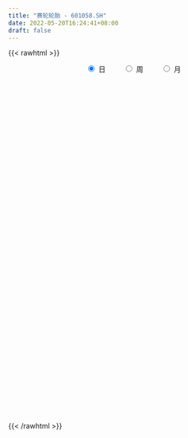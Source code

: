 ```yaml
---
title: "赛轮轮胎 - 601058.SH"
date: 2022-05-20T16:24:41+08:00
draft: false
---
```

{{< rawhtml >}}
    <div style="text-align: center">
        <label style="padding: 1rem;"><input style="margin-right: .5rem" type="radio" name="period" value="D" checked onclick="period_change(this)">日</label>
        <label style="padding: 1rem;"><input style="margin-right: .5rem" type="radio" name="period" value="W" onclick="period_change(this)">周</label>
        <label style="padding: 1rem;"><input style="margin-right: .5rem" type="radio" name="period" value="M" onclick="period_change(this)">月</label>
    </div>
    <div id="chart" style="height: 700px;"></div> 
    <script type="text/javascript">
        const D_v = [255325.59,323895.05,170781.07,199395.86,400341.42,332787.38,234994.83,194811.92,140938.13,245179.05,755727.04,656319.8100000001,612733.21,402772.67,543153.88,701974.2,404007.45,478828.41,274547.28,337576.9,294749.17,237142.87,396035.46,335188.73,437792.25,305972.73,380060.58,315567.39,275676.84,414811.23,247243.32,249937.26,307406.71,528763.79,279389.91,188209.43,218098.73,271938.92,279766.0,276435.63,502756.69,372907.94,240721.24,420988.01,393628.15,316772.76,271628.15,270692.21,244674.1,116268.99,314648.33,329606.7,252676.85,212518.59,297398.14,288662.86,333771.17,155261.88,246290.49,239638.18,158264.13,171792.05,108390.63,258575.24,461063.03,168481.25,598120.5699999999,325752.76,203567.6,251473.1,259736.87,139475.18,127871.16,186220.85,120389.49,141998.33,138993.63,313428.66,395414.36,679099.0,970661.45,627342.38,543338.8,584883.02,437518.82,441790.36,406024.74,425349.01,539185.65,349777.83,258030.34,276224.71,195448.53,181824.82,207460.92,153220.53,275958.47,407208.97,573769.35,422410.49,303876.59,673769.3199999999,402105.06,394679.77,378759.81,425913.38,614473.95,449243.14,308059.15,697380.23,683319.24,960933.52,991983.84,542604.96,566820.8100000001,548536.58,636833.54,687471.53,371230.13,444257.52,409928.35,375806.97,558727.03,809639.02,646803.2,511055.78,421872.78,876624.3,638504.47,512825.62,712117.02,402414.71,371565.19,235390.34,180620.2,259722.04,378412.64,349953.66,493026.57,359838.6,266849.21,333139.9,409485.04,660227.13,494962.92,377015.29,340601.73,240967.85,220254.53,187706.64,208369.59,162174.92,216862.26,448331.5,227170.21,234435.27,179020.51,133170.84,242735.78,256831.81,298552.35,334074.17,319549.86,556754.42,402215.26,254775.87,204149.98,279845.41,191744.04,128723.4,225664.39,161068.37,267000.35,204717.29,413249.26,243753.78,273693.0,187609.06,184941.84,175327.21,198812.49,577307.6,379478.65,282661.5,384777.14,221665.29,435127.79,292273.01,158051.32,180569.93,209873.68,184418.68,254488.4,209484.78,140363.84,335924.64,200783.2,296609.43,568454.0,373364.56,582594.59,451492.0,253543.44,355231.21,361866.23,274293.57,204394.01,481477.01,309172.38,235329.48,415071.83,227013.93,488234.36,231702.29,245574.76,283242.1,113889.76,353294.03,175653.14,159401.48,207343.12,257236.34,251941.85,322179.97,210765.7,134211.19,225458.1,184278.03,117453.07,138855.84,193587.46,163858.17,128107.08,167061.24,176137.97,231748.59,177814.5,185530.83,201909.24,225761.52,171226.55,243117.54,255682.46,149359.26,128705.66,134963.02,126294.59,117349.74,97818.76,144186.63]
const D_histogram = [0.0,0.0154821652,0.0200059794,0.0279021008,0.0807984992,0.0784179985,0.0654920535,0.0564020229,0.0413850297,0.0357394123,0.089444309,0.127781763,0.1715318894,0.1707689677,0.1386617496,0.0913771476,0.0356056808,-0.0003448167,-0.0325100771,-0.0413462177,-0.0647353262,-0.0810027966,-0.1010610247,-0.1277846843,-0.1514226797,-0.156679241,-0.1163351765,-0.0719655992,-0.0410704802,0.0043846539,0.0326667999,0.0486345802,0.038954169,0.0186454788,0.0008723503,-0.0068321992,-0.0216421707,-0.0438579988,-0.0619014929,-0.085043349,-0.083566045,-0.0967306622,-0.0917414594,-0.0930462958,-0.0804019658,-0.0638911899,-0.0513439104,-0.0367863859,-0.0367474239,-0.0375452789,-0.0393720311,-0.016501255,-0.0189298664,-0.0150344748,-0.0350165958,-0.0449440402,-0.0209006324,-0.006338053,0.0248074801,0.0388689278,0.0476827271,0.0432108207,0.0362018748,0.0354373005,0.0039567151,-0.0111774461,0.0300314807,0.0420723446,0.0445363891,0.0376209812,0.0150394398,0.0095768714,0.007559043,-0.0010179772,-0.0050728056,-0.00292926,-0.0102102601,-0.0273968483,-0.0146140881,0.0515370628,0.1230281429,0.2001241404,0.172474429,0.2085147438,0.1921783411,0.154127435,0.0984490758,0.0469949983,0.0353679892,0.0159007453,-0.0131569685,-0.0315796847,-0.0385272409,-0.0623555036,-0.0607774728,-0.0778150237,-0.0670891703,0.0040249014,0.0664878312,0.1169562327,0.1620233244,0.2192122926,0.2245333576,0.2330321065,0.1859396524,0.1808875539,0.2058161015,0.1924109853,0.1571386306,0.1624666975,0.1850558553,0.2206232321,0.1902713777,0.1455423898,0.0856400974,0.0185406627,0.0233617574,0.0371025071,0.0392789614,0.0704816979,0.0564524868,0.0542911589,0.087235671,-0.0062737279,-0.0816795044,-0.0774560875,-0.0862534214,-0.1899652038,-0.1680722847,-0.1524822075,-0.1702472781,-0.2038214011,-0.2501086027,-0.2649022027,-0.2629676081,-0.2387352916,-0.2132064155,-0.1946286593,-0.2023233081,-0.2042351902,-0.196302584,-0.1689578137,-0.1279798282,-0.0570389472,-0.0451203001,0.0016005741,0.0406488142,0.0274633614,0.0079497867,0.0112634004,0.0022711459,-0.0139743578,-0.0074620782,0.0469473411,0.085028896,0.0509402687,0.0185662809,-0.0079383934,-0.0130003165,-0.0269698608,-0.002958155,-0.0117415883,-0.0682581331,-0.1257986484,-0.185074916,-0.2079461759,-0.2094791741,-0.1561983602,-0.1275982574,-0.1125297778,-0.0580512507,-0.0438553259,-0.0744228577,-0.0797041776,-0.1265351662,-0.1570409377,-0.1829132998,-0.160080556,-0.1383700194,-0.1351610881,-0.123918848,-0.1362451385,-0.1391191123,-0.1337118153,-0.099824761,-0.0817107991,-0.0069570896,0.0402801582,0.0783920182,0.0866033736,0.0798428695,0.0739347583,0.1020276952,0.1031971517,0.1029132709,0.1341989586,0.1468541315,0.1103557665,0.0296178204,0.0001552476,-0.0748671846,-0.1271745816,-0.1603237348,-0.13156868,-0.1186744579,-0.0966306556,-0.102493958,-0.0768766996,-0.0314448907,0.0096352707,0.0307195756,0.0248853184,0.0672094612,0.0851436217,0.0684173276,0.0382370447,0.0199898959,0.0566626476,0.0722592437,0.0868672957,0.077874887,0.0820617918,0.0733492108,0.036087528,0.026824314,0.0135173587,0.0304237681,0.0275763408,0.0382163422,0.0497472986,0.0592362114,0.040398644,0.0386593862,0.0099110769,-0.0393167517,-0.0320465997,-0.0173504015,0.0383794162,0.1086443453,0.1419561529,0.1644977356,0.1963394529,0.1897611999,0.1702399197,0.1694067694,0.1659046538,0.1675550818,0.1451631955,0.1181176652,0.0873893486]
const D_fast = [0.0,0.0193527066,0.0288780156,0.0437496621,0.1168456853,0.1340696843,0.1375167526,0.1425272277,0.137856492,0.1411457276,0.2172117017,0.2874945964,0.3741276952,0.4160570153,0.4186152347,0.3941749195,0.3473048729,0.3112681712,0.2709753916,0.2518026965,0.2122297565,0.175711587,0.1303881027,0.071718272,0.0102246066,-0.0342017649,-0.0229414945,0.0034366831,0.0240641819,0.0706154795,0.1070643254,0.1351907509,0.1352488819,0.1196015614,0.1020465205,0.0926339212,0.072413407,0.0392330792,0.0057142119,-0.0386884815,-0.0581026888,-0.0954499715,-0.1133961335,-0.1379625439,-0.1454187053,-0.1448807269,-0.1451694249,-0.1398084969,-0.148956391,-0.1591405656,-0.1708103256,-0.1520648633,-0.1592259413,-0.1590891683,-0.1878254383,-0.2089888927,-0.1901706431,-0.177192577,-0.1398451738,-0.1160664942,-0.0953320131,-0.0890012143,-0.0869596915,-0.0788649406,-0.1093563473,-0.12728487,-0.078568073,-0.056009123,-0.0424109812,-0.0399211439,-0.0587428252,-0.0618111759,-0.0619392434,-0.070770758,-0.0760937878,-0.0746825572,-0.0845161223,-0.1085519226,-0.0994226845,-0.0203872678,0.081860848,0.2089878806,0.2244567765,0.3126257772,0.3443339598,0.3448149124,0.3137488222,0.2740434943,0.2712584824,0.2557664249,0.223419469,0.1971018316,0.1805224651,0.1411053266,0.1274889892,0.0909976823,0.0849512432,0.1570715402,0.2361564278,0.3158638875,0.4014368102,0.5134288516,0.574883256,0.6416400315,0.6410324906,0.6812022806,0.7575848536,0.7922824836,0.7962947866,0.8422395278,0.9110926495,1.0018158344,1.0190318244,1.0106884339,0.9721961658,0.9097318969,0.9203934309,0.9434098074,0.955406002,1.004229163,1.0043130736,1.0157245355,1.0704779653,0.9754001344,0.8795744818,0.8644338768,0.8340731876,0.6828701042,0.6627449522,0.6402144775,0.5798875874,0.4953581141,0.3865437618,0.3055246111,0.2417173037,0.2062657973,0.1784930696,0.148413661,0.0901381852,0.0371675054,-0.0039755343,-0.0188702175,-0.009887189,0.0467939551,0.0474325273,0.094553545,0.1437639886,0.1374443761,0.1199182481,0.126047712,0.1176232439,0.0978841508,0.1025309108,0.1686771654,0.2280159442,0.2066623841,0.1789299665,0.1504406939,0.1421286917,0.1214166822,0.1446888492,0.1329700189,0.0593889407,-0.0296012366,-0.1351462333,-0.2100040371,-0.2639068288,-0.249675605,-0.2529750665,-0.2660390314,-0.2260733169,-0.2228412236,-0.2720144699,-0.2972218341,-0.3756866142,-0.4454526202,-0.5170533072,-0.5342407024,-0.5471226706,-0.5777040114,-0.5974414833,-0.6438290584,-0.6814828103,-0.709503467,-0.7005726031,-0.7028863409,-0.6298719038,-0.5725646165,-0.5148547519,-0.4849925531,-0.4717923398,-0.4592167614,-0.4056169007,-0.3786481563,-0.3532037194,-0.288368292,-0.2389995863,-0.2479090096,-0.3212425007,-0.3506662615,-0.4444054899,-0.5285065323,-0.6017366192,-0.6058737344,-0.6226481268,-0.6247619883,-0.6562487803,-0.6498506967,-0.6122801105,-0.5687911314,-0.5400269326,-0.5396398603,-0.4805133522,-0.4412932863,-0.4409152485,-0.4615362702,-0.474785945,-0.4239475314,-0.3902861243,-0.3539612484,-0.3434849354,-0.3187825827,-0.3091578609,-0.3373976617,-0.3399547972,-0.3498824128,-0.3253700614,-0.3213234035,-0.3011293166,-0.2771615355,-0.2528635698,-0.2616014763,-0.2536758876,-0.2799464276,-0.3390034441,-0.3397449421,-0.3293863442,-0.2640616725,-0.166635657,-0.0978348112,-0.0341687946,0.0467577859,0.0876198329,0.1106585325,0.1521770747,0.1901511225,0.2336903209,0.2475892335,0.2500731195,0.24119214]
const D_slow = [0.0,0.0038705413,0.0088720362,0.0158475614,0.0360471861,0.0556516858,0.0720246991,0.0861252049,0.0964714623,0.1054063154,0.1277673926,0.1597128334,0.2025958057,0.2452880476,0.2799534851,0.3027977719,0.3116991921,0.311612988,0.3034854687,0.2931489142,0.2769650827,0.2567143836,0.2314491274,0.1995029563,0.1616472864,0.1224774761,0.093393682,0.0754022822,0.0651346621,0.0662308256,0.0743975256,0.0865561706,0.0962947129,0.1009560826,0.1011741702,0.0994661204,0.0940555777,0.083091078,0.0676157048,0.0463548675,0.0254633563,0.0012806907,-0.0216546742,-0.0449162481,-0.0650167395,-0.080989537,-0.0938255146,-0.1030221111,-0.112208967,-0.1215952868,-0.1314382945,-0.1355636083,-0.1402960749,-0.1440546936,-0.1528088425,-0.1640448526,-0.1692700107,-0.1708545239,-0.1646526539,-0.154935422,-0.1430147402,-0.132212035,-0.1231615663,-0.1143022412,-0.1133130624,-0.1161074239,-0.1085995537,-0.0980814676,-0.0869473703,-0.077542125,-0.0737822651,-0.0713880472,-0.0694982865,-0.0697527808,-0.0710209822,-0.0717532972,-0.0743058622,-0.0811550743,-0.0848085963,-0.0719243306,-0.0411672949,0.0088637402,0.0519823474,0.1041110334,0.1521556187,0.1906874774,0.2152997464,0.227048496,0.2358904933,0.2398656796,0.2365764375,0.2286815163,0.2190497061,0.2034608302,0.188266462,0.168812706,0.1520404135,0.1530466388,0.1696685966,0.1989076548,0.2394134859,0.294216559,0.3503498984,0.408607925,0.4550928381,0.5003147266,0.551768752,0.5998714983,0.639156156,0.6797728304,0.7260367942,0.7811926022,0.8287604467,0.8651460441,0.8865560685,0.8911912341,0.8970316735,0.9063073003,0.9161270406,0.9337474651,0.9478605868,0.9614333765,0.9832422943,0.9816738623,0.9612539862,0.9418899643,0.920326609,0.872835308,0.8308172369,0.792696685,0.7501348655,0.6991795152,0.6366523645,0.5704268138,0.5046849118,0.4450010889,0.3916994851,0.3430423202,0.2924614932,0.2414026957,0.1923270497,0.1500875962,0.1180926392,0.1038329024,0.0925528274,0.0929529709,0.1031151744,0.1099810148,0.1119684614,0.1147843115,0.115352098,0.1118585086,0.109992989,0.1217298243,0.1429870483,0.1557221155,0.1603636857,0.1583790873,0.1551290082,0.148386543,0.1476470042,0.1447116072,0.1276470739,0.0961974118,0.0499286828,-0.0020578612,-0.0544276547,-0.0934772448,-0.1253768091,-0.1535092536,-0.1680220662,-0.1789858977,-0.1975916121,-0.2175176565,-0.2491514481,-0.2884116825,-0.3341400074,-0.3741601464,-0.4087526513,-0.4425429233,-0.4735226353,-0.5075839199,-0.542363698,-0.5757916518,-0.600747842,-0.6211755418,-0.6229148142,-0.6128447747,-0.5932467701,-0.5715959267,-0.5516352093,-0.5331515197,-0.5076445959,-0.481845308,-0.4561169903,-0.4225672506,-0.3858537177,-0.3582647761,-0.350860321,-0.3508215091,-0.3695383053,-0.4013319507,-0.4414128844,-0.4743050544,-0.5039736689,-0.5281313328,-0.5537548223,-0.5729739972,-0.5808352198,-0.5784264021,-0.5707465082,-0.5645251786,-0.5477228133,-0.5264369079,-0.509332576,-0.4997733149,-0.4947758409,-0.480610179,-0.4625453681,-0.4408285441,-0.4213598224,-0.4008443745,-0.3825070717,-0.3734851897,-0.3667791112,-0.3633997715,-0.3557938295,-0.3488997443,-0.3393456588,-0.3269088341,-0.3120997813,-0.3020001203,-0.2923352737,-0.2898575045,-0.2996866924,-0.3076983423,-0.3120359427,-0.3024410887,-0.2752800023,-0.2397909641,-0.1986665302,-0.149581667,-0.102141367,-0.0595813871,-0.0172296948,0.0242464687,0.0661352391,0.102426038,0.1319554543,0.1538027914]
const D_data = [['2021-05-11', 8.929, 8.9096, 8.667, 9.0552],['2021-05-12', 8.8805, 9.1522, 8.8514, 9.2202],['2021-05-13', 9.0649, 9.0843, 8.8999, 9.2008],['2021-05-14', 9.0066, 9.1813, 8.9678, 9.2881],['2021-05-17', 9.1619, 9.9578, 9.094, 10.1034],['2021-05-18', 10.1131, 9.4725, 9.4434, 10.1713],['2021-05-19', 9.4628, 9.3657, 9.2687, 9.5696],['2021-05-20', 9.356, 9.4143, 9.1231, 9.4628],['2021-05-21', 9.4919, 9.3269, 9.2008, 9.4919],['2021-05-24', 9.4143, 9.4337, 9.2202, 9.7734],['2021-05-25', 9.6181, 10.3751, 9.6181, 10.3751],['2021-05-26', 10.4722, 10.5401, 10.3751, 10.7827],['2021-05-27', 10.6275, 10.9769, 10.3945, 11.2292],['2021-05-28', 10.8507, 10.7051, 10.5692, 10.938],['2021-05-31', 10.7342, 10.3848, 10.3363, 10.8507],['2021-06-01', 10.5304, 10.1131, 9.8898, 10.5304],['2021-06-02', 9.9966, 9.8219, 9.8025, 10.1616],['2021-06-03', 9.7346, 9.8801, 9.4725, 9.9675],['2021-06-04', 9.8219, 9.7734, 9.6084, 10.016],['2021-06-07', 9.7831, 9.9675, 9.6569, 10.0257],['2021-06-08', 9.9675, 9.6957, 9.5307, 10.0354],['2021-06-09', 9.6181, 9.6569, 9.5307, 9.8219],['2021-06-10', 9.6569, 9.4725, 9.3852, 9.7637],['2021-06-11', 9.424, 9.2008, 9.2008, 9.4628],['2021-06-15', 9.1231, 9.0164, 8.8222, 9.2396],['2021-06-16', 9.094, 9.0649, 8.9581, 9.3755],['2021-06-17', 9.0552, 9.6375, 9.0066, 9.7637],['2021-06-18', 9.6573, 9.8543, 9.4109, 9.9135],['2021-06-21', 9.8543, 9.8543, 9.677, 9.9529],['2021-06-22', 9.8445, 10.2387, 9.7854, 10.3668],['2021-06-23', 10.1992, 10.2485, 10.1204, 10.3471],['2021-06-24', 10.2288, 10.2584, 9.9627, 10.3471],['2021-06-25', 10.2288, 10.0022, 9.9529, 10.2978],['2021-06-28', 10.0022, 9.8248, 9.5587, 10.0317],['2021-06-29', 9.943, 9.7755, 9.6967, 10.15],['2021-06-30', 9.7558, 9.8445, 9.5193, 9.9036],['2021-07-01', 9.8051, 9.6967, 9.5784, 9.9332],['2021-07-02', 9.608, 9.4897, 9.3321, 9.6573],['2021-07-05', 9.4799, 9.401, 9.0069, 9.5489],['2021-07-06', 9.3616, 9.1744, 9.0167, 9.5291],['2021-07-07', 9.1842, 9.3616, 9.0463, 9.7558],['2021-07-08', 9.3616, 9.0758, 8.997, 9.4306],['2021-07-09', 9.0167, 9.204, 8.9675, 9.2434],['2021-07-12', 9.2138, 9.0561, 8.9675, 9.3616],['2021-07-13', 8.997, 9.1842, 8.7901, 9.2532],['2021-07-14', 9.135, 9.2434, 9.0069, 9.3616],['2021-07-15', 9.1842, 9.2138, 8.9675, 9.3616],['2021-07-16', 9.2237, 9.2631, 9.0364, 9.3124],['2021-07-19', 9.1448, 9.0758, 8.9675, 9.1645],['2021-07-20', 8.9379, 9.0167, 8.8591, 9.066],['2021-07-21', 9.0463, 8.9477, 8.8788, 9.2532],['2021-07-22', 8.9477, 9.2729, 8.9083, 9.3025],['2021-07-23', 9.2138, 8.9773, 8.9477, 9.4109],['2021-07-26', 8.928, 9.0266, 8.8295, 9.0561],['2021-07-27', 8.9675, 8.6423, 8.5437, 9.0266],['2021-07-28', 8.5831, 8.6324, 7.8835, 8.7408],['2021-07-29', 8.6718, 9.0463, 8.4944, 9.1645],['2021-07-30', 8.9675, 8.997, 8.8689, 9.066],['2021-08-02', 9.0364, 9.3124, 8.928, 9.3616],['2021-08-03', 9.2631, 9.2237, 9.1153, 9.4503],['2021-08-04', 9.2335, 9.2335, 9.2138, 9.3419],['2021-08-05', 9.1645, 9.0956, 8.9675, 9.2237],['2021-08-06', 9.1054, 9.0463, 8.9773, 9.1547],['2021-08-09', 9.135, 9.1153, 8.9773, 9.2237],['2021-08-10', 8.9773, 8.6423, 8.5437, 9.0069],['2021-08-11', 8.593, 8.7014, 8.524, 8.7901],['2021-08-12', 8.7014, 9.47, 8.5733, 9.5489],['2021-08-13', 9.47, 9.2631, 9.1941, 9.8346],['2021-08-16', 9.3715, 9.204, 9.0758, 9.3813],['2021-08-17', 9.135, 9.0956, 9.066, 9.3518],['2021-08-18', 9.1054, 8.8295, 8.7999, 9.1547],['2021-08-19', 8.8295, 8.9675, 8.7309, 9.0167],['2021-08-20', 8.9379, 8.9872, 8.7211, 9.0167],['2021-08-23', 8.9872, 8.8689, 8.8196, 8.997],['2021-08-24', 8.8295, 8.8788, 8.7704, 9.066],['2021-08-25', 8.9182, 8.9379, 8.8098, 8.9477],['2021-08-26', 8.9182, 8.7901, 8.7704, 8.9675],['2021-08-27', 8.662, 8.5733, 8.4747, 8.8985],['2021-08-30', 8.5831, 8.9083, 8.5831, 9.0364],['2021-08-31', 8.928, 9.7952, 8.9182, 9.7952],['2021-09-01', 9.7952, 10.2978, 9.7558, 10.5737],['2021-09-02', 10.2978, 10.8989, 10.1795, 11.2832],['2021-09-03', 10.7905, 9.8741, 9.8346, 10.8004],['2021-09-06', 9.9036, 10.8595, 9.608, 10.8595],['2021-09-07', 10.8693, 10.4357, 10.2584, 11.2339],['2021-09-08', 10.5343, 10.1795, 10.0613, 10.5639],['2021-09-09', 10.1598, 9.8346, 9.7558, 10.2584],['2021-09-10', 9.9135, 9.6868, 9.5587, 10.0514],['2021-09-13', 9.7755, 10.081, 9.6178, 10.3372],['2021-09-14', 10.012, 9.9529, 9.7755, 10.4653],['2021-09-15', 9.9726, 9.7361, 9.6868, 10.0022],['2021-09-16', 9.8149, 9.7558, 9.7262, 10.1992],['2021-09-17', 9.7952, 9.8346, 9.4996, 9.9036],['2021-09-22', 9.6671, 9.5291, 9.47, 9.7755],['2021-09-23', 9.5587, 9.7657, 9.5489, 10.0613],['2021-09-24', 9.7657, 9.4602, 9.4405, 9.7854],['2021-09-27', 9.4602, 9.7558, 9.3616, 9.9824],['2021-09-28', 9.8346, 10.7314, 9.6573, 10.7314],['2021-09-29', 10.692, 11.0369, 10.3865, 11.1354],['2021-09-30', 10.9383, 11.2931, 10.7117, 11.3916],['2021-10-08', 11.431, 11.6281, 11.0763, 11.8252],['2021-10-11', 11.6478, 12.2489, 11.2537, 12.7909],['2021-10-12', 11.7267, 11.9927, 11.5197, 12.1997],['2021-10-13', 11.7956, 12.3081, 11.2832, 12.3278],['2021-10-14', 12.2095, 11.7365, 11.431, 12.2194],['2021-10-15', 11.9435, 12.3376, 11.5887, 12.3672],['2021-10-18', 12.7417, 12.9979, 12.3771, 13.3231],['2021-10-19', 12.9388, 12.7909, 12.6136, 13.2837],['2021-10-20', 12.7811, 12.6136, 12.446, 12.8895],['2021-10-21', 12.4263, 13.2639, 12.4263, 13.8749],['2021-10-22', 13.4413, 13.7961, 13.2837, 14.2691],['2021-10-25', 13.9932, 14.3873, 13.2837, 14.7027],['2021-10-26', 14.0326, 13.8552, 13.6778, 15.1067],['2021-10-27', 13.9242, 13.7271, 13.5399, 14.21],['2021-10-28', 13.737, 13.4709, 13.2048, 13.9143],['2021-10-29', 13.4216, 13.2048, 12.7712, 13.5793],['2021-11-01', 12.8106, 14.0819, 12.8008, 14.4957],['2021-11-02', 14.0819, 14.3972, 13.7961, 15.0476],['2021-11-03', 14.3381, 14.4563, 13.8552, 14.8111],['2021-11-04', 14.7815, 15.087, 14.2888, 15.2348],['2021-11-05', 14.9885, 14.752, 14.7125, 15.56],['2021-11-08', 14.7027, 15.0377, 14.2888, 15.3728],['2021-11-09', 15.422, 15.7571, 15.2052, 16.0429],['2021-11-10', 16.1808, 14.1804, 14.1804, 16.1808],['2021-11-11', 13.8651, 14.0523, 13.5793, 14.6337],['2021-11-12', 14.1016, 14.9293, 13.934, 14.9589],['2021-11-15', 14.9392, 14.8209, 14.3873, 15.1757],['2021-11-16', 14.6633, 13.3428, 13.3428, 14.6633],['2021-11-17', 13.4807, 14.6731, 13.461, 14.6731],['2021-11-18', 14.3873, 14.683, 13.9439, 15.2841],['2021-11-19', 14.683, 14.2395, 13.2147, 14.7322],['2021-11-22', 13.9932, 13.8552, 13.599, 14.1114],['2021-11-23', 13.8946, 13.3921, 13.3034, 14.0523],['2021-11-24', 13.4216, 13.5004, 13.3034, 13.7074],['2021-11-25', 13.4315, 13.5399, 13.2048, 13.6483],['2021-11-26', 13.5004, 13.7567, 13.3132, 13.9439],['2021-11-29', 13.3921, 13.7862, 13.1063, 13.8946],['2021-11-30', 13.7271, 13.7074, 13.1457, 13.8256],['2021-12-01', 13.5004, 13.2935, 12.8205, 13.5004],['2021-12-02', 13.3034, 13.2147, 12.9092, 13.3822],['2021-12-03', 13.2935, 13.2245, 12.9683, 13.5497],['2021-12-06', 13.1161, 13.4413, 13.1161, 13.8552],['2021-12-07', 13.3723, 13.6975, 13.2738, 14.141],['2021-12-08', 13.6975, 14.3184, 13.4906, 15.0574],['2021-12-09', 14.3676, 13.7764, 13.6088, 14.3676],['2021-12-10', 13.7764, 14.3676, 13.6483, 14.4366],['2021-12-13', 14.3184, 14.5352, 14.0917, 14.7717],['2021-12-14', 14.5253, 13.9932, 13.8158, 14.5352],['2021-12-15', 13.9045, 13.8552, 13.7862, 14.5253],['2021-12-16', 13.8454, 14.1213, 13.8256, 14.2395],['2021-12-17', 14.2789, 13.9735, 13.8158, 14.3873],['2021-12-20', 13.8946, 13.8256, 13.53, 14.072],['2021-12-21', 13.7271, 14.0917, 13.5004, 14.141],['2021-12-22', 13.9537, 14.8899, 13.9439, 15.0279],['2021-12-23', 14.8603, 15.0082, 14.7027, 15.3432],['2021-12-24', 15.018, 14.1903, 14.0917, 15.0771],['2021-12-27', 14.3381, 14.0819, 13.8749, 14.3873],['2021-12-28', 14.0819, 14.0227, 13.7961, 14.1607],['2021-12-29', 14.0227, 14.2198, 13.6975, 14.3479],['2021-12-30', 14.21, 14.0621, 13.8256, 14.2691],['2021-12-31', 14.0326, 14.5746, 13.9242, 14.7322],['2022-01-04', 14.4366, 14.2198, 13.7567, 14.6436],['2022-01-05', 14.0819, 13.4315, 13.3034, 14.1903],['2022-01-06', 13.3428, 13.0471, 12.2982, 13.599],['2022-01-07', 13.0274, 12.5938, 12.5446, 13.3034],['2022-01-10', 12.4756, 12.6727, 12.0322, 12.8698],['2022-01-11', 12.6628, 12.7022, 12.4855, 12.8599],['2022-01-12', 12.722, 13.3723, 12.7022, 13.5399],['2022-01-13', 13.4512, 13.1555, 13.0077, 13.5004],['2022-01-14', 13.0669, 12.988, 12.9092, 13.2639],['2022-01-17', 12.919, 13.5793, 12.8993, 13.6975],['2022-01-18', 13.5793, 13.195, 13.057, 13.5891],['2022-01-19', 13.1654, 12.515, 12.2687, 13.1654],['2022-01-20', 12.4756, 12.6431, 12.2785, 12.7318],['2022-01-21', 12.515, 11.8646, 11.8252, 12.515],['2022-01-24', 11.7365, 11.707, 11.569, 11.9238],['2022-01-25', 11.7168, 11.431, 11.3522, 12.0519],['2022-01-26', 11.3818, 11.8449, 11.3818, 11.9139],['2022-01-27', 11.8055, 11.7759, 11.7267, 12.0617],['2022-01-28', 11.8055, 11.4409, 11.3522, 11.904],['2022-02-07', 11.707, 11.4113, 11.2832, 11.9927],['2022-02-08', 11.3522, 10.9383, 10.5441, 11.4113],['2022-02-09', 11.0172, 10.8299, 10.4752, 11.0369],['2022-02-10', 10.8299, 10.7511, 10.5639, 10.889],['2022-02-11', 10.692, 11.0369, 10.6033, 11.3226],['2022-02-14', 11.1256, 10.8201, 10.6427, 11.1256],['2022-02-15', 10.8496, 11.6577, 10.7511, 11.7267],['2022-02-16', 11.6872, 11.569, 11.4113, 11.9139],['2022-02-17', 11.4113, 11.6478, 11.4113, 11.7956],['2022-02-18', 11.5493, 11.3818, 11.2832, 11.5789],['2022-02-21', 11.3916, 11.1847, 11.0073, 11.4212],['2022-02-22', 11.1354, 11.1453, 10.8693, 11.1847],['2022-02-23', 11.1157, 11.6281, 11.096, 11.707],['2022-02-24', 11.569, 11.3818, 11.2832, 11.8252],['2022-02-25', 11.3916, 11.3818, 11.3128, 11.5591],['2022-02-28', 11.4803, 11.8942, 11.1453, 12.0913],['2022-03-01', 11.9139, 11.8351, 11.7562, 11.973],['2022-03-02', 11.8351, 11.2044, 11.1551, 11.8449],['2022-03-03', 11.2044, 10.3372, 10.1992, 11.2438],['2022-03-04', 10.1598, 10.6427, 9.9529, 10.6821],['2022-03-07', 10.4949, 9.7065, 9.5784, 10.4949],['2022-03-08', 9.6375, 9.5094, 9.2237, 9.8248],['2022-03-09', 9.5094, 9.3419, 8.928, 9.6868],['2022-03-10', 9.6178, 9.9233, 9.5489, 10.0514],['2022-03-11', 9.7755, 9.6671, 9.5587, 9.9529],['2022-03-14', 9.5686, 9.7164, 9.4109, 9.9135],['2022-03-15', 9.7065, 9.2532, 9.2532, 9.7854],['2022-03-16', 9.47, 9.5489, 9.1448, 9.6671],['2022-03-17', 9.6868, 9.8642, 9.4799, 10.0514],['2022-03-18', 9.7558, 9.9529, 9.6178, 9.9529],['2022-03-21', 9.8543, 9.8051, 9.4602, 10.0613],['2022-03-22', 9.8346, 9.4503, 9.3912, 9.8346],['2022-03-23', 9.5193, 10.1106, 9.4602, 10.2781],['2022-03-24', 10.0022, 9.9529, 9.7755, 10.0317],['2022-03-25', 9.8839, 9.5094, 9.4996, 9.9923],['2022-03-28', 9.4799, 9.1842, 9.1153, 9.4897],['2022-03-29', 9.1744, 9.1547, 9.135, 9.3419],['2022-03-30', 9.2434, 9.8543, 9.2237, 9.8741],['2022-03-31', 9.7952, 9.7164, 9.6573, 9.9627],['2022-04-01', 9.6277, 9.7854, 9.5883, 9.8149],['2022-04-06', 9.8248, 9.5094, 9.3912, 9.9036],['2022-04-07', 9.5094, 9.6671, 9.3912, 9.8543],['2022-04-08', 9.6967, 9.4996, 9.3124, 9.7558],['2022-04-11', 9.5193, 9.0069, 8.928, 9.539],['2022-04-12', 8.9675, 9.204, 8.6718, 9.2335],['2022-04-13', 9.204, 9.0561, 8.8689, 9.204],['2022-04-14', 9.066, 9.4109, 9.0364, 9.4405],['2022-04-15', 9.3419, 9.1744, 9.1251, 9.4109],['2022-04-18', 9.1744, 9.3419, 9.0857, 9.4306],['2022-04-19', 9.3025, 9.401, 9.2828, 9.7262],['2022-04-20', 9.3616, 9.4306, 9.3222, 9.7262],['2022-04-21', 9.4109, 9.0463, 8.997, 9.4109],['2022-04-22', 9.0463, 9.1941, 8.9083, 9.2138],['2022-04-25', 9.0266, 8.7507, 8.7211, 9.1842],['2022-04-26', 8.7704, 8.2284, 8.051, 8.8492],['2022-04-27', 7.9919, 8.7507, 7.9229, 8.8098],['2022-04-28', 8.6718, 8.8393, 8.5831, 8.9083],['2022-04-29', 8.8098, 9.5094, 8.7507, 9.539],['2022-05-05', 9.6178, 10.0514, 9.539, 10.219],['2022-05-06', 9.7558, 9.9332, 9.5094, 10.0219],['2022-05-09', 9.9332, 10.0416, 9.7459, 10.15],['2022-05-10', 9.9529, 10.4259, 9.7854, 10.4949],['2022-05-11', 10.4259, 10.15, 10.1106, 10.7412],['2022-05-12', 10.09, 10.05, 9.83, 10.2],['2022-05-13', 10.06, 10.36, 9.94, 10.38],['2022-05-16', 10.3, 10.45, 10.23, 10.55],['2022-05-17', 10.4, 10.65, 10.32, 10.73],['2022-05-18', 10.65, 10.43, 10.42, 10.65],['2022-05-19', 10.25, 10.36, 10.14, 10.45],['2022-05-20', 10.45, 10.26, 10.2, 10.48]]
const W_v = [569375.1000000001,990648.0599999999,625908.5299999999,437383.71,638823.66,355353.96,689271.85,321437.2,613457.08,548973.8,509102.23,350908.33,907214.8700000001,1102969.1299999999,704599.3499999999,861875.13,774209.3,534834.5,583021.9,830906.27,552626.25,523135.72,301990.1800000001,692185.5,419927.75,663626.4500000001,536057.8199999999,444337.31,385136.66,578655.72,1386878.23,335605.26,179768.43,482979.3,591793.54,640121.66,659726.3500000001,484617.05,229886.93,427346.15,554630.0700000001,341979.38,386868.73,579689.46,603543.38,493243.28,663666.8200000001,1023320.5200000001,775854.6599999999,531662.23,395670.52,605747.36,478412.87,482340.87,658870.79,1355522.8199999998,813872.3699999999,571757.4,452477.0,433023.06,380951.17,268289.94,345526.11,326752.38,851134.71,1111637.4299999999,670514.79,1340267.4700000002,750762.37,1484862.48,1116612.74,2579376.7999999998,1131055.1899999999,514757.0,343543.85,370837.77,316585.44,609769.27,432569.61,963659.59,561485.55,682956.1699999999,1113101.8799999999,1775684.72,2536622.7199999997,1606032.1199999999,1993559.23,1508044.99,2290669.23,2094407.1099999999,1251527.8299999998,1373203.3899999999,486908.43,1734508.4199999999,3964068.77,1061608.9100000001,460275.79,312345.62,436511.89,589515.2000000001,435921.28,1338630.9399999999,1515419.1000000001,2782786.7000000002,2266268.0599999996,1146927.8200000001,1211378.74,750382.71,994587.2500000001,1938236.3799999999,1930949.6799999999,1433717.1699999999,2165814.2800000003,2192112.5199999996,276369.05,1491692.6899999999,1872946.5000000002,1260569.6699999999,2436041.1200000001,1642443.4800000002,925726.5800000001,1017702.7000000001,874916.0600000001,1643652.5499999998,1026991.79,1140386.3999999999,813954.4399999999,746482.79,1289052.8899999999,2429451.4299999997,1469923.9299999999,2118319.6999999997,1315098.1100000001,1414337.8500000001,1709853.3700000001,1538429.2199999997,1499898.0,1569761.98,1478585.5099999998,863190.1900000001,764183.2100000001,1158980.96,760766.77,1550118.77,1189963.8999999999,2017066.2200000002,1710873.0600000001,895773.5600000001,864112.0999999999,980529.6200000001,1717908.2,936961.3699999999,1694353.8700000001,2502086.0999999996,3261855.4500000002,2098702.9399999999,1385511.0999999999,1834751.4399999999,5275005.9899999993,2414185.8799999999,1440335.7099999997,1808507.0899999999,1198145.5999999999,1444528.4299999999,974414.01,1301383.8899999999,509736.64,3494388.7800000003,1790788.7899999998,2099012.1699999999,3744733.3599999999,3808820.5699999994,3513805.3099999996,2837068.5800000001,1944852.02,1577314.3700000001,1678882.2700000003,1701757.6200000001,1650715.5,5163857.7599999988,5146482.0099999988,3890985.2700000005,3090660.23,3985677.6999999997,1710971.1399999999,1293283.99,3184033.1299999999,2392978.6600000001,2494165.21,1582802.5600000001,1984602.55,1048697.6000000001,1223662.9399999999,1682392.3400000001,1366438.9099999999,1489122.0,762105.71,1293412.9399999999,1303873.6800000002,2672731.7800000003,2402511.2199999997,1600693.1300000001,1439392.9500000002,1495075.3600000001,1486400.7799999998,1672587.5,1673709.2799999998,1257874.9700000002,1287612.6400000001,924375.4800000001,1811992.8499999999,982123.91,901030.96,3215855.9900000002,2295565.9500000002,1618667.0600000001,542506.27,1679347.28,303876.59,2275227.3399999999,2752475.71,3610879.71,2549721.0700000003,2902032.0,3161944.1899999999,1449712.48,1848080.6800000002,2274830.2799999998,1197900.3400000001,1288974.1600000001,1110311.29,1612593.7100000002,1059238.7,1271699.6600000001,1065324.8900000001,1823037.3799999999,1287687.3399999999,998629.38,1775135.8300000001,2004727.47,1504666.4500000002,1607597.1700000002,1085480.51,716521.3099999999,1076892.9899999998,741861.62,938293.1299999999,427670.76,948091.47,620612.74]
const W_histogram = [0.0,-0.0005807407,-0.0026615748,-0.0009088017,-0.0020824401,-0.0085212341,-0.0161545679,-0.019440955,-0.0168697053,-0.012471946,-0.0077122182,-0.0087904853,0.0063640501,0.0180630921,0.0234446373,0.0303638879,0.0249940496,0.0179727307,0.0073269339,-0.0132051419,-0.0120239047,-0.0118372736,-0.0105018607,-0.0090796046,-0.0041659536,0.0003649865,-0.0002473715,-0.0052122662,-0.0114716171,-0.0315833641,-0.0505146106,-0.0501251257,-0.0451007276,-0.0373318494,-0.0264163508,-0.0210350277,-0.0304225562,-0.0316129304,-0.0345190675,-0.0359402464,-0.0421008193,-0.0426571515,-0.0296763464,-0.0140566111,0.0047533429,0.0129192579,0.0063427318,-0.0033938032,-0.0128123175,-0.0268437232,-0.0322993547,-0.0314331247,-0.0241978422,-0.0127075721,0.0044372914,0.0111731387,0.0181219156,0.01886354,0.0197873005,0.0201381916,0.0194786037,0.0175759619,0.0149538786,0.0143582513,0.0019869354,-0.0159405311,-0.0203561324,-0.0106961145,0.0001949254,0.0219564891,0.039257475,0.0326126171,0.025457929,0.020081239,0.0119069012,0.0041545572,0.0047791879,0.0117913339,0.0164839266,0.0194391046,0.0199190753,0.0252992387,0.0340045531,0.0460406703,0.0558675555,0.0601126178,0.0788854288,0.081872646,0.0989370897,0.1106604918,0.1169888278,0.098577372,0.0814118269,0.074037783,0.0546455695,0.0203099456,-0.004477709,-0.0189335452,-0.0285249532,-0.0338933525,-0.0380686033,-0.0218982923,0.0008019575,0.0258033479,0.0400222388,0.042421542,0.0233288974,0.0194419878,0.0252515662,0.0422011157,0.0615298134,0.0685348094,0.0684982838,0.0560572528,0.0399778117,0.0464927558,0.0208944679,-0.0054451821,-0.0013151283,0.0120563897,0.0196364579,0.0086705961,0.0029154774,0.0001215133,-0.003682463,-0.0042996117,-0.0155385915,-0.0195428555,-0.0217702812,0.0110419092,0.0037760875,-0.0258188865,-0.0328333785,-0.0162093539,-0.0290124543,-0.0287752712,-0.0570896596,-0.0908298293,-0.1145461498,-0.1262506638,-0.1192759727,-0.1067116759,-0.0946841896,-0.0556663235,-0.0324036487,-0.0382475618,-0.0522985498,-0.0652069152,-0.0663246925,-0.0671050446,-0.0669312199,-0.0654032485,-0.0449865016,-0.0205204907,0.0046350925,0.0220778983,0.0238172824,0.029806321,0.0597559313,0.0726720605,0.0715930894,0.0585341084,0.0397555141,0.0430661701,0.0240208889,0.0352646967,0.0425318146,0.0691200371,0.0783914611,0.0842045289,0.1201747407,0.156786149,0.1927609318,0.1826537704,0.150592595,0.0961976544,0.0576867038,0.0242095136,0.0414209843,0.1135614509,0.2538698529,0.3199638257,0.3433950218,0.3510810872,0.3817675593,0.3680213373,0.2984381942,0.2445223349,0.1723374056,0.1020103035,0.0362954305,-0.0064398194,-0.0306598625,-0.0183994437,-0.0160769466,-0.0182177405,-0.0706932332,-0.1090668741,-0.1276687319,-0.0539502437,-0.0735210543,-0.1274533634,-0.1215582437,-0.1104626375,-0.1385825358,-0.1750181571,-0.1923526648,-0.2183785626,-0.2284937096,-0.2256962673,-0.2037482445,-0.2019261401,-0.2211606961,-0.1426526337,-0.1016388454,-0.0646587975,-0.0653237888,0.051464514,0.1400382537,0.2298650096,0.3630437862,0.3847724204,0.4711043135,0.5049050575,0.4475213271,0.3481833493,0.2238105502,0.1966698605,0.1333463697,0.0893460097,0.0702494064,-0.0833321984,-0.1613985129,-0.2845227678,-0.3841323857,-0.4616490605,-0.4724095144,-0.4616983769,-0.4842060888,-0.5403441143,-0.5328869662,-0.5312881763,-0.4863173808,-0.4512636436,-0.4257491961,-0.3845702193,-0.3159906743,-0.2261876138,-0.1270827095,-0.0606723307]
const W_fast = [0.0,-0.0007259259,-0.0034721536,-0.001946581,-0.0036408294,-0.012209932,-0.0238819077,-0.0320285336,-0.0336747103,-0.0323949374,-0.0295632642,-0.0328391526,-0.0160936047,0.0001212104,0.0113639149,0.0258741374,0.0267528116,0.0242246753,0.0154106121,-0.0084227493,-0.0102474882,-0.0130201756,-0.0143102278,-0.0151578729,-0.0112857103,-0.0066635235,-0.0073377245,-0.0136056856,-0.0227329408,-0.0507405289,-0.0823004281,-0.0944422246,-0.1006930084,-0.1022570925,-0.0979456816,-0.0978231154,-0.114816283,-0.1239098897,-0.1354457937,-0.1458520342,-0.162537812,-0.1737584321,-0.1681967135,-0.156091131,-0.1360928412,-0.1246971117,-0.1296879549,-0.1402729408,-0.1528945344,-0.1736368708,-0.1871673411,-0.1941593922,-0.1929735702,-0.1846601933,-0.1664060068,-0.1568768749,-0.1453976191,-0.1399401097,-0.1340695241,-0.128684085,-0.1244740221,-0.1219826734,-0.1208662871,-0.1178723515,-0.1297469336,-0.1516595329,-0.1611641672,-0.154178178,-0.1432384067,-0.1159877208,-0.0888723661,-0.0873640697,-0.0881542755,-0.0885106558,-0.0937082683,-0.1004219729,-0.0986025453,-0.0886425659,-0.0798289915,-0.0720140373,-0.0665542978,-0.0548493248,-0.0376428721,-0.0140965872,0.0096971868,0.0289704036,0.0674645717,0.0909199505,0.1327186666,0.1721071916,0.2076827346,0.2139156218,0.2171030334,0.2282384353,0.2225076142,0.1932494766,0.1673423948,0.1481531723,0.131430526,0.1175887885,0.103896387,0.1145921249,0.137492864,0.1689450914,0.193169542,0.2061742307,0.1929138104,0.1938873978,0.2060098678,0.2335096961,0.2682208472,0.2923595456,0.3094475909,0.3110208732,0.304935885,0.323074018,0.3026993471,0.2749984016,0.2787996733,0.2951852888,0.3076744714,0.2988762586,0.2938500093,0.2910864234,0.2863618315,0.2846697798,0.2695461521,0.2606561743,0.2529861783,0.288558846,0.2822370461,0.2461873506,0.2309645139,0.2435362,0.2234799861,0.2165233514,0.1739365481,0.117488921,0.0651360631,0.0218688831,-0.0009754189,-0.0150890411,-0.0267326022,-0.001631317,0.0135304457,-0.0018753579,-0.0290009834,-0.0582110776,-0.075910028,-0.0934666413,-0.1100256216,-0.1248484623,-0.1156783408,-0.0963424526,-0.0700280962,-0.0470658159,-0.0393721112,-0.0259314923,0.0189571007,0.0500412452,0.0668605464,0.0684350924,0.0595953767,0.0736725752,0.0606325162,0.0806924983,0.0985925697,0.1424608015,0.1713300908,0.1981942908,0.2642081878,0.3400161334,0.4241811491,0.4597374303,0.4653244036,0.4349788767,0.410889602,0.3834647902,0.4110315069,0.5115623362,0.7153382015,0.8614231307,0.9707030823,1.0661594195,1.1922877815,1.2705468938,1.2755732992,1.2827880237,1.2536874457,1.2088629195,1.1522219041,1.1078766994,1.0759916906,1.0836522485,1.0819555089,1.0752602799,1.005111479,0.9394711195,0.8889520787,0.949183006,0.9112319318,0.8254362819,0.8009418407,0.7844217874,0.7216562553,0.6414660947,0.5760434208,0.4954228823,0.4281843079,0.3745576834,0.3455686451,0.2969092145,0.2223844844,0.2652293884,0.2808334654,0.3016488139,0.2846528753,0.4143073067,0.5378906098,0.6851836181,0.9091233412,1.0270450805,1.231153052,1.3911800604,1.4456766617,1.4333845213,1.3649643598,1.3869911351,1.3570042367,1.3353403792,1.3338061275,1.159391473,1.0409755304,0.8467205835,0.6510778692,0.4581489293,0.3292860968,0.2245726401,0.081013406,-0.1102106482,-0.2359752416,-0.3671984958,-0.4438070454,-0.5215692191,-0.6024920707,-0.6574556487,-0.6678737722,-0.6346176152,-0.5672833883,-0.5160410922]
const W_slow = [0.0,-0.0001451852,-0.0008105789,-0.0010377793,-0.0015583893,-0.0036886979,-0.0077273398,-0.0125875786,-0.0168050049,-0.0199229914,-0.021851046,-0.0240486673,-0.0224576548,-0.0179418818,-0.0120807224,-0.0044897504,0.001758762,0.0062519446,0.0080836781,0.0047823926,0.0017764165,-0.001182902,-0.0038083671,-0.0060782683,-0.0071197567,-0.00702851,-0.0070903529,-0.0083934195,-0.0112613237,-0.0191571648,-0.0317858174,-0.0443170989,-0.0555922808,-0.0649252431,-0.0715293308,-0.0767880877,-0.0843937268,-0.0922969594,-0.1009267262,-0.1099117878,-0.1204369927,-0.1311012805,-0.1385203671,-0.1420345199,-0.1408461842,-0.1376163697,-0.1360306867,-0.1368791375,-0.1400822169,-0.1467931477,-0.1548679864,-0.1627262675,-0.1687757281,-0.1719526211,-0.1708432983,-0.1680500136,-0.1635195347,-0.1588036497,-0.1538568246,-0.1488222767,-0.1439526257,-0.1395586353,-0.1358201656,-0.1322306028,-0.131733869,-0.1357190017,-0.1408080348,-0.1434820635,-0.1434333321,-0.1379442098,-0.1281298411,-0.1199766868,-0.1136122046,-0.1085918948,-0.1056151695,-0.1045765302,-0.1033817332,-0.1004338997,-0.0963129181,-0.0914531419,-0.0864733731,-0.0801485634,-0.0716474252,-0.0601372576,-0.0461703687,-0.0311422142,-0.0114208571,0.0090473045,0.0337815769,0.0614466998,0.0906939068,0.1153382498,0.1356912065,0.1542006523,0.1678620446,0.172939531,0.1718201038,0.1670867175,0.1599554792,0.1514821411,0.1419649903,0.1364904172,0.1366909065,0.1431417435,0.1531473032,0.1637526887,0.1695849131,0.17444541,0.1807583016,0.1913085805,0.2066910338,0.2238247362,0.2409493071,0.2549636203,0.2649580733,0.2765812622,0.2818048792,0.2804435837,0.2801148016,0.283128899,0.2880380135,0.2902056625,0.2909345319,0.2909649102,0.2900442944,0.2889693915,0.2850847436,0.2801990298,0.2747564595,0.2775169368,0.2784609586,0.272006237,0.2637978924,0.2597455539,0.2524924404,0.2452986226,0.2310262077,0.2083187503,0.1796822129,0.1481195469,0.1183005538,0.0916226348,0.0679515874,0.0540350065,0.0459340943,0.0363722039,0.0232975664,0.0069958376,-0.0095853355,-0.0263615967,-0.0430944016,-0.0594452138,-0.0706918392,-0.0758219619,-0.0746631887,-0.0691437142,-0.0631893936,-0.0557378133,-0.0407988305,-0.0226308154,-0.004732543,0.0099009841,0.0198398626,0.0306064051,0.0366116273,0.0454278015,0.0560607552,0.0733407644,0.0929386297,0.1139897619,0.1440334471,0.1832299844,0.2314202173,0.2770836599,0.3147318087,0.3387812223,0.3532028982,0.3592552766,0.3696105227,0.3980008854,0.4614683486,0.541459305,0.6273080605,0.7150783323,0.8105202221,0.9025255565,0.977135105,1.0382656887,1.0813500401,1.106852616,1.1159264736,1.1143165188,1.1066515531,1.1020516922,1.0980324556,1.0934780204,1.0758047121,1.0485379936,1.0166208106,1.0031332497,0.9847529861,0.9528896453,0.9225000844,0.894884425,0.860238791,0.8164842518,0.7683960856,0.7138014449,0.6566780175,0.6002539507,0.5493168896,0.4988353546,0.4435451805,0.4078820221,0.3824723107,0.3663076114,0.3499766642,0.3628427927,0.3978523561,0.4553186085,0.546079555,0.6422726601,0.7600487385,0.8862750029,0.9981553346,1.085201172,1.1411538095,1.1903212746,1.2236578671,1.2459943695,1.2635567211,1.2427236715,1.2023740433,1.1312433513,1.0352102549,0.9197979898,0.8016956112,0.6862710169,0.5652194947,0.4301334662,0.2969117246,0.1640896805,0.0425103353,-0.0703055755,-0.1767428746,-0.2728854294,-0.351883098,-0.4084300014,-0.4402006788,-0.4553687615]
const W_data = [['2017-07-07', 3.1221, 3.3138, 3.1221, 3.3777],['2017-07-14', 3.5694, 3.3047, 3.2408, 3.5785],['2017-07-21', 3.3047, 3.2773, 3.1221, 3.3321],['2017-07-28', 3.2682, 3.3229, 3.259, 3.3412],['2017-08-04', 3.3138, 3.2864, 3.2682, 3.4416],['2017-08-11', 3.2682, 3.1951, 3.186, 3.3138],['2017-08-18', 3.1951, 3.1312, 3.0947, 3.2316],['2017-08-25', 3.1312, 3.1403, 3.1038, 3.1677],['2017-09-01', 3.1312, 3.1951, 3.1312, 3.3047],['2017-09-08', 3.1951, 3.2225, 3.1769, 3.3138],['2017-09-15', 3.2134, 3.2408, 3.2134, 3.3321],['2017-09-22', 3.2408, 3.1677, 3.1495, 3.2682],['2017-09-29', 3.1586, 3.4051, 3.113, 3.4507],['2017-10-13', 3.4416, 3.4416, 3.3321, 3.5694],['2017-10-20', 3.4416, 3.4233, 3.3594, 3.5877],['2017-10-27', 3.4051, 3.4964, 3.2955, 3.5694],['2017-11-03', 3.5146, 3.3686, 3.3412, 3.5238],['2017-11-10', 3.3594, 3.3321, 3.2864, 3.4142],['2017-11-17', 3.3229, 3.2499, 3.1951, 3.3868],['2017-11-24', 3.2225, 3.0399, 3.0125, 3.2682],['2017-12-01', 3.0582, 3.2499, 3.0582, 3.259],['2017-12-08', 3.2499, 3.2316, 3.1951, 3.3047],['2017-12-15', 3.2682, 3.2408, 3.2042, 3.3321],['2017-12-22', 3.2316, 3.2408, 3.1677, 3.2864],['2017-12-29', 3.2225, 3.2955, 3.1951, 3.3138],['2018-01-05', 3.3503, 3.3138, 3.2864, 3.4599],['2018-01-12', 3.3229, 3.259, 3.2408, 3.3503],['2018-01-19', 3.259, 3.186, 3.1403, 3.259],['2018-01-26', 3.186, 3.1312, 3.1221, 3.2225],['2018-02-02', 3.1312, 2.8665, 2.8665, 3.1403],['2018-02-09', 2.8665, 2.7387, 2.7022, 2.9669],['2018-02-14', 2.7387, 2.8847, 2.7295, 2.9395],['2018-02-23', 2.8939, 2.9121, 2.8665, 2.9121],['2018-03-02', 2.9121, 2.9395, 2.8756, 2.9669],['2018-03-09', 2.9213, 2.9943, 2.9121, 3.0217],['2018-03-16', 2.9943, 2.9395, 2.9304, 3.0308],['2018-03-23', 2.9304, 2.7113, 2.693, 2.9486],['2018-03-30', 2.7022, 2.7478, 2.6109, 2.7752],['2018-04-04', 2.7478, 2.6748, 2.6656, 2.7478],['2018-04-13', 2.6656, 2.6383, 2.62, 2.6839],['2018-04-20', 2.6291, 2.5105, 2.4831, 2.6474],['2018-04-27', 2.4831, 2.5105, 2.4648, 2.5561],['2018-05-04', 2.5105, 2.6656, 2.5013, 2.7113],['2018-05-11', 2.6839, 2.7387, 2.6656, 2.8026],['2018-05-18', 2.7387, 2.8482, 2.7387, 2.8756],['2018-05-25', 2.8574, 2.7752, 2.7661, 2.8847],['2018-06-01', 2.7843, 2.5829, 2.5644, 2.7843],['2018-06-08', 2.5922, 2.4807, 2.4529, 2.6294],['2018-06-15', 2.4622, 2.4064, 2.3414, 2.4807],['2018-06-22', 2.3785, 2.2485, 2.1741, 2.3878],['2018-06-29', 2.267, 2.2578, 2.1556, 2.267],['2018-07-06', 2.2578, 2.2763, 2.2113, 2.3042],['2018-07-13', 2.267, 2.3321, 2.2392, 2.3414],['2018-07-20', 2.3414, 2.3971, 2.3042, 2.4529],['2018-07-27', 2.3971, 2.5179, 2.3878, 2.5365],['2018-08-03', 2.5086, 2.4343, 2.3785, 2.6108],['2018-08-10', 2.425, 2.4622, 2.3878, 2.4993],['2018-08-17', 2.4436, 2.3971, 2.3785, 2.49],['2018-08-24', 2.3693, 2.3971, 2.36, 2.4343],['2018-08-31', 2.3971, 2.3878, 2.3878, 2.4529],['2018-09-07', 2.3971, 2.3693, 2.3693, 2.4064],['2018-09-14', 2.3693, 2.3414, 2.3414, 2.3785],['2018-09-21', 2.3414, 2.3135, 2.2485, 2.3414],['2018-09-28', 2.3042, 2.3228, 2.3042, 2.3414],['2018-10-12', 2.3042, 2.1277, 2.0719, 2.3878],['2018-10-19', 2.137, 1.9511, 1.8861, 2.202],['2018-10-26', 1.9604, 2.0255, 1.9047, 2.0719],['2018-11-02', 2.0441, 2.1834, 2.0069, 2.2763],['2018-11-09', 2.1927, 2.2299, 2.1741, 2.2578],['2018-11-16', 2.2392, 2.4436, 2.2392, 2.4715],['2018-11-23', 2.4715, 2.4993, 2.4064, 2.6015],['2018-11-30', 2.5086, 2.2392, 2.1834, 2.5551],['2018-12-07', 2.267, 2.202, 2.202, 2.3321],['2018-12-14', 2.1834, 2.1927, 2.1556, 2.2113],['2018-12-21', 2.1834, 2.1184, 2.1184, 2.1927],['2018-12-28', 2.1184, 2.0719, 2.0534, 2.137],['2019-01-04', 2.0812, 2.1463, 2.0719, 2.1463],['2019-01-11', 2.1556, 2.2392, 2.1463, 2.267],['2019-01-18', 2.2485, 2.2392, 2.202, 2.267],['2019-01-25', 2.2485, 2.2392, 2.2299, 2.4343],['2019-02-01', 2.2485, 2.2206, 2.1556, 2.2949],['2019-02-15', 2.2299, 2.3042, 2.202, 2.3321],['2019-02-22', 2.3228, 2.3971, 2.3042, 2.4064],['2019-03-01', 2.4064, 2.5179, 2.4064, 2.5644],['2019-03-08', 2.5272, 2.5829, 2.5086, 2.8152],['2019-03-15', 2.6015, 2.5922, 2.5365, 2.7688],['2019-03-22', 2.6108, 2.8896, 2.6015, 2.8988],['2019-03-29', 2.8338, 2.8152, 2.6944, 2.9267],['2019-04-04', 2.8524, 3.1218, 2.8431, 3.159],['2019-04-12', 3.159, 3.224, 3.0661, 3.4192],['2019-04-19', 3.2891, 3.3077, 3.0754, 3.3727],['2019-04-26', 3.3077, 3.0661, 3.0382, 3.3355],['2019-04-30', 3.0661, 3.0754, 2.8431, 3.1683],['2019-05-10', 2.9453, 3.2147, 2.8617, 3.2519],['2019-05-17', 3.1497, 3.0661, 2.9546, 3.5399],['2019-05-24', 3.0475, 2.7874, 2.7595, 3.0754],['2019-05-31', 2.7781, 2.7776, 2.7587, 2.8988],['2019-06-06', 2.7776, 2.8154, 2.7682, 2.8627],['2019-06-14', 2.8343, 2.8154, 2.806, 2.9382],['2019-06-21', 2.8154, 2.8249, 2.7115, 2.8438],['2019-06-28', 2.8343, 2.806, 2.7776, 2.8627],['2019-07-05', 2.8816, 3.0894, 2.8532, 3.1366],['2019-07-12', 3.08, 3.2878, 2.9571, 3.2878],['2019-07-19', 3.2595, 3.4768, 3.1177, 3.5051],['2019-07-26', 3.4768, 3.4957, 3.3728, 3.5901],['2019-08-02', 3.5051, 3.4484, 3.3256, 3.5429],['2019-08-09', 3.4106, 3.1839, 3.1366, 3.4106],['2019-08-16', 3.1839, 3.3539, 3.1744, 3.4484],['2019-08-23', 3.4012, 3.524, 3.3823, 3.5807],['2019-08-30', 3.4673, 3.7791, 3.4673, 3.7791],['2019-09-06', 3.7885, 3.9775, 3.7507, 4.0058],['2019-09-12', 3.9964, 3.9775, 3.9208, 4.0342],['2019-09-20', 3.968, 3.9964, 3.9303, 4.1948],['2019-09-27', 3.9869, 3.8925, 3.7602, 4.1381],['2019-09-30', 3.9775, 3.8452, 3.8074, 3.9869],['2019-10-11', 3.8547, 4.1759, 3.7885, 4.2137],['2019-10-18', 4.1853, 3.7885, 3.7696, 4.2137],['2019-10-25', 3.7696, 3.6846, 3.6279, 3.9491],['2019-11-01', 3.7319, 4.0436, 3.7319, 4.2704],['2019-11-08', 4.0153, 4.2515, 3.968, 4.3271],['2019-11-15', 4.2515, 4.2893, 4.0909, 4.3271],['2019-11-22', 4.2798, 4.1003, 4.072, 4.3176],['2019-11-29', 4.072, 4.1664, 4.0153, 4.2515],['2019-12-06', 4.1664, 4.2231, 4.0247, 4.3648],['2019-12-13', 4.2137, 4.2326, 4.0909, 4.2609],['2019-12-20', 4.2137, 4.2987, 4.1759, 4.4877],['2019-12-27', 4.2893, 4.1664, 4.157, 4.3365],['2020-01-03', 4.1664, 4.242, 4.1192, 4.3554],['2020-01-10', 4.2326, 4.2704, 4.1664, 4.3932],['2020-01-17', 4.2609, 4.8278, 4.2326, 4.8561],['2020-01-23', 4.8183, 4.4404, 4.3648, 4.9034],['2020-02-07', 3.9964, 4.0909, 3.6752, 4.1853],['2020-02-14', 4.0436, 4.2893, 3.9869, 4.3932],['2020-02-21', 4.2987, 4.6294, 4.2893, 4.6861],['2020-02-28', 4.5821, 4.2893, 4.1948, 4.6672],['2020-03-06', 4.2893, 4.431, 4.2893, 4.6199],['2020-03-13', 4.3932, 3.9964, 3.798, 4.3932],['2020-03-20', 4.0436, 3.7319, 3.5429, 4.0531],['2020-03-27', 3.5901, 3.6468, 3.3067, 3.7035],['2020-04-03', 3.609, 3.6279, 3.5051, 3.7035],['2020-04-10', 3.6752, 3.7696, 3.6468, 3.798],['2020-04-17', 3.7413, 3.8169, 3.6941, 3.8925],['2020-04-24', 3.8358, 3.8074, 3.7602, 3.8925],['2020-04-30', 3.7791, 4.2326, 3.7696, 4.2893],['2020-05-08', 4.1664, 4.1759, 4.0153, 4.2609],['2020-05-15', 4.1759, 3.8358, 3.6563, 4.346],['2020-05-22', 3.798, 3.6468, 3.609, 4.1003],['2020-05-29', 3.6185, 3.5429, 3.524, 3.7791],['2020-06-05', 3.5807, 3.5996, 3.5429, 3.7319],['2020-06-12', 3.6279, 3.5425, 3.4551, 3.6374],['2020-06-19', 3.5328, 3.494, 3.3581, 3.5328],['2020-06-24', 3.5134, 3.4551, 3.426, 3.591],['2020-07-03', 3.4454, 3.6978, 3.3775, 3.7269],['2020-07-10', 3.7948, 3.8336, 3.7948, 4.0375],['2020-07-17', 3.8239, 3.9598, 3.8239, 4.3966],['2020-07-24', 4.0181, 3.9792, 3.9307, 4.251],['2020-07-31', 3.9501, 3.8434, 3.7948, 3.9986],['2020-08-07', 3.8628, 3.9307, 3.8531, 4.1054],['2020-08-14', 3.9016, 4.3577, 3.8919, 4.581],['2020-08-21', 4.3286, 4.3092, 4.2413, 4.4936],['2020-08-28', 4.3189, 4.2219, 4.0472, 4.3577],['2020-09-04', 4.3092, 4.086, 4.0181, 4.4354],['2020-09-11', 4.1151, 3.9695, 3.9113, 4.183],['2020-09-18', 3.9695, 4.2413, 3.9598, 4.2801],['2020-09-25', 4.2413, 3.9501, 3.9113, 4.2704],['2020-09-30', 3.9695, 4.3383, 3.9695, 4.3869],['2020-10-09', 4.416, 4.3772, 4.3286, 4.4936],['2020-10-16', 4.3772, 4.7654, 4.3189, 4.8721],['2020-10-23', 4.7654, 4.7168, 4.6586, 4.8527],['2020-10-30', 4.7265, 4.7945, 4.5616, 4.9595],['2020-11-06', 4.7945, 5.3865, 4.6683, 5.5321],['2020-11-13', 5.435, 5.7262, 5.2215, 5.8718],['2020-11-20', 5.765, 6.0853, 5.6486, 6.3182],['2020-11-27', 6.0077, 5.765, 5.3574, 6.4056],['2020-12-04', 5.7165, 5.5515, 5.4545, 5.833],['2020-12-11', 5.5515, 5.1827, 5.1439, 5.5612],['2020-12-18', 5.1342, 5.2409, 5.1051, 5.4836],['2020-12-25', 5.2409, 5.1924, 4.9498, 5.4739],['2020-12-31', 5.2506, 5.8621, 5.2409, 5.8621],['2021-01-08', 6.2018, 6.9103, 5.9494, 7.1723],['2021-01-15', 7.0656, 8.5505, 7.0656, 9.1037],['2021-01-22', 8.4923, 8.4826, 7.7935, 9.1619],['2021-01-29', 8.3661, 8.5408, 8.0361, 9.0455],['2021-02-05', 8.5214, 8.8028, 8.2496, 10.5498],['2021-02-10', 8.5408, 9.5987, 8.3952, 9.754],['2021-02-19', 9.9675, 9.5113, 8.8514, 10.1907],['2021-02-26', 9.5599, 8.9872, 8.764, 10.346],['2021-03-05', 9.0358, 9.2105, 8.8805, 10.2586],['2021-03-12', 9.2687, 8.9581, 8.1914, 9.6278],['2021-03-19', 8.8805, 8.8611, 8.4631, 9.1425],['2021-03-26', 8.8514, 8.764, 7.8614, 9.2978],['2021-04-02', 8.8611, 8.929, 8.6087, 8.9775],['2021-04-09', 9.094, 9.1231, 8.8902, 9.6084],['2021-04-16', 9.094, 9.686, 9.094, 9.9384],['2021-04-23', 9.686, 9.7443, 9.4725, 10.2489],['2021-04-30', 9.8704, 9.8316, 9.6375, 10.3363],['2021-05-07', 9.8316, 9.1716, 9.094, 9.8801],['2021-05-14', 9.3075, 9.1813, 8.667, 9.3075],['2021-05-21', 9.1619, 9.3269, 9.094, 10.1713],['2021-05-28', 9.4143, 10.7051, 9.2202, 11.2292],['2021-06-04', 10.7342, 9.7734, 9.4725, 10.8507],['2021-06-11', 9.7831, 9.2008, 9.2008, 10.0354],['2021-06-18', 9.1231, 9.8543, 8.8222, 9.9135],['2021-06-25', 9.8543, 10.0022, 9.677, 10.3668],['2021-07-02', 10.0022, 9.4897, 9.3321, 10.15],['2021-07-09', 9.4799, 9.204, 8.9675, 9.7558],['2021-07-16', 9.2138, 9.2631, 8.7901, 9.3616],['2021-07-23', 9.1448, 8.9773, 8.8591, 9.4109],['2021-07-30', 8.928, 8.997, 7.8835, 9.1645],['2021-08-06', 9.0364, 9.0463, 8.928, 9.4503],['2021-08-13', 9.135, 9.2631, 8.524, 9.8346],['2021-08-20', 9.3715, 8.9872, 8.7211, 9.3813],['2021-08-27', 8.9872, 8.5733, 8.4747, 9.066],['2021-09-03', 8.5831, 9.8741, 8.5831, 11.2832],['2021-09-10', 9.9036, 9.6868, 9.5587, 11.2339],['2021-09-17', 9.7755, 9.8346, 9.4996, 10.4653],['2021-09-24', 9.6671, 9.4602, 9.4405, 10.0613],['2021-09-30', 9.4602, 11.2931, 9.3616, 11.3916],['2021-10-08', 11.431, 11.6281, 11.0763, 11.8252],['2021-10-15', 11.6478, 12.3376, 11.2537, 12.7909],['2021-10-22', 12.7417, 13.7961, 12.3771, 14.2691],['2021-10-29', 13.9932, 13.2048, 12.7712, 15.1067],['2021-11-05', 12.8106, 14.752, 12.8008, 15.56],['2021-11-12', 14.7027, 14.9293, 13.5793, 16.1808],['2021-11-19', 14.9392, 14.2395, 13.2147, 15.2841],['2021-11-26', 13.9932, 13.7567, 13.2048, 14.1114],['2021-12-03', 13.3921, 13.2245, 12.8205, 13.8946],['2021-12-10', 13.1161, 14.3676, 13.1161, 15.0574],['2021-12-17', 14.3184, 13.9735, 13.7862, 14.7717],['2021-12-24', 13.8946, 14.1903, 13.5004, 15.3432],['2021-12-31', 14.3381, 14.5746, 13.6975, 14.7322],['2022-01-07', 14.4366, 12.5938, 12.2982, 14.6436],['2022-01-14', 12.4756, 12.988, 12.0322, 13.5399],['2022-01-21', 12.919, 11.8646, 11.8252, 13.6975],['2022-01-28', 11.7365, 11.4409, 11.3522, 12.0617],['2022-02-11', 11.707, 11.0369, 10.4752, 11.9927],['2022-02-18', 11.1256, 11.3818, 10.6427, 11.9139],['2022-02-25', 11.3916, 11.3818, 10.8693, 11.8252],['2022-03-04', 11.4803, 10.6427, 9.9529, 12.0913],['2022-03-11', 10.4949, 9.6671, 8.928, 10.4949],['2022-03-18', 9.5686, 9.9529, 9.1448, 10.0514],['2022-03-25', 9.8543, 9.5094, 9.3912, 10.2781],['2022-04-01', 9.4799, 9.7854, 9.1153, 9.9627],['2022-04-08', 9.8248, 9.4996, 9.3124, 9.9036],['2022-04-15', 9.5193, 9.1744, 8.6718, 9.539],['2022-04-22', 9.1744, 9.1941, 8.9083, 9.7262],['2022-04-29', 9.0266, 9.5094, 7.9229, 9.539],['2022-05-06', 9.6178, 9.9332, 9.5094, 10.219],['2022-05-13', 9.9332, 10.36, 9.7459, 10.7412],['2022-05-20', 10.3, 10.26, 10.14, 10.73]]
const M_v = [733819.73,4366372.54,1176694.7499999998,650757.7999999998,1330850.5300000003,1257935.0,320374.04,244311.61,987286.1400000001,763309.95,723026.0999999999,753085.9400000002,503825.15,531925.0599999999,222058.1700000001,347152.4199999999,273272.3,168816.4,493420.62,695888.2100000001,412820.17,554060.6399999999,123482.7,962960.1900000001,541332.0800000001,656063.8500000001,770218.58,820891.9999999999,718706.84,837044.7800000001,667512.8000000002,349568.83,631017.8799999999,328082.36,373975.43,642549.7,374637.69,498878.1999999999,536197.0599999999,720777.9399999999,1024302.9300000001,918677.98,1065766.9099999997,1662074.3899999999,1170979.8200000001,5842636.7199999988,5293971.2599999988,10063667.5100000016,14515235.7200000007,12597907.3900000006,9250629.3400000017,4374269.4699999997,4535980.2800000003,6073127.5599999996,5113357.2400000002,3119607.5200000005,2155931.96,7175042.1399999997,5955465.6699999999,11230221.1699999999,6732724.3199999994,8449744.4600000009,14650385.6099999994,7595415.6000000015,5504656.8999999994,9926312.7400000002,3800178.7700000005,3205086.5300000007,4297566.8300000001,6456027.8499999996,3401986.3399999989,1874251.02,2131687.8999999999,2725503.9400000004,2409031.8100000001,2423322.6299999999,3021698.8899999997,2747891.8199999998,2112690.2699999996,2253097.0899999999,2583241.0100000002,2532965.6799999992,1553842.5299999998,2582325.3000000003,2871194.3000000003,2948241.5899999994,2903782.9500000002,1321519.5999999999,3526557.5,6378611.2899999991,2360193.8099999996,2757019.3199999994,3451444.5099999998,7891607.4600000009,7496715.9899999974,7220461.8900000006,1774293.99,8586915.9299999997,5357701.7700000005,7998962.7000000002,6710739.3999999994,4811299.4000000004,4963356.3799999999,5596539.8400000008,6557609.0299999993,6391108.8799999999,4792805.7300000004,5813676.7399999993,4924444.8500000006,10517575.8999999985,11490479.2500000037,6200778.79,7893926.3799999999,14649396.9400000013,7808552.6600000011,17291985.2699999996,10173965.9600000009,9148127.4199999999,6116735.3499999987,6575277.9900000002,7390881.9099999983,6381822.04,5694036.5600000015,8277429.1899999995,8942459.3499999996,10791776.0399999991,6991730.4499999974,5008856.959999999,4445278.7399999993,7482281.3099999987,3632970.5299999998,1996374.9700000002]
const M_histogram = [0.0,0.0090174359,0.0027272397,-0.0270908233,-0.0210571646,-0.0315643458,-0.048887029,-0.0588619156,-0.0501789598,-0.0403724083,-0.0305261747,-0.0128181167,-0.0078974446,-0.013420554,-0.0204789063,-0.0188356536,-0.018316544,-0.0220612801,-0.0125774518,0.0138552189,0.0371642998,0.0509165482,0.062411139,0.0817269433,0.0745411939,0.0654381881,0.0541341235,0.0596865106,0.0597417644,0.0922439146,0.11126026,0.113068554,0.1096226635,0.0895466466,0.0741587598,0.0500811826,0.0223113849,0.0183552244,0.0247744182,0.0334810343,0.0600386087,0.0979086634,0.0800084893,0.0787457685,0.0700947775,0.0950718291,0.1073659582,0.131766447,0.1378035655,0.047735421,-0.0523655792,-0.1232598483,-0.1357935952,-0.1416820695,-0.0969335821,-0.1250756181,-0.1531031276,-0.1107323906,-0.0828698629,-0.0794634623,-0.0770050247,-0.0584759975,-0.0152301145,0.0028636549,0.0317557113,0.0526506302,0.0432329642,0.046743418,0.0546266332,0.0331869283,-0.0050091909,-0.0479736154,-0.0705818657,-0.0691807269,-0.0730428666,-0.0611874667,-0.0469570544,-0.0575061613,-0.0526146578,-0.0620623498,-0.0757829068,-0.0907088931,-0.1106406607,-0.1108617013,-0.127405487,-0.1186310786,-0.1095956491,-0.1012076005,-0.098775899,-0.0863356475,-0.0829088179,-0.0679232404,-0.0303117695,0.0154240742,0.0620452832,0.0710257911,0.0765985035,0.1163402993,0.1600827706,0.1843764124,0.2032292378,0.2123957526,0.2103081113,0.2110458026,0.1895242433,0.1173564793,0.1074091046,0.0493067159,0.0005098982,-0.0057997422,0.011763199,0.0278529757,0.0631786771,0.1283806394,0.1788715954,0.3688331147,0.4929531682,0.5254426405,0.5799749383,0.6113148923,0.5552975168,0.4265923613,0.3631272893,0.3877059607,0.491704379,0.5489836234,0.5959941975,0.3774177136,0.2318882962,-0.0286669181,-0.2218221491,-0.3009894874]
const M_fast = [0.0,0.0112717949,0.0056634086,-0.0309273603,-0.0301579927,-0.0485562604,-0.0781007008,-0.1027910663,-0.1066528505,-0.1069394011,-0.1047247111,-0.0902211823,-0.0872748713,-0.0961531192,-0.1083311981,-0.1113968588,-0.1154568852,-0.1247169413,-0.118377476,-0.0884810006,-0.0558808447,-0.0293994593,-0.0023020838,0.0374454564,0.0488950055,0.0561515467,0.058381013,0.0788550277,0.0938457227,0.1494088515,0.1962402619,0.2263156943,0.2502754697,0.2525861146,0.2557379176,0.2441806361,0.2219886846,0.2226213302,0.2352341285,0.2523110032,0.2938782298,0.3562254503,0.3583273986,0.3767511199,0.3856238232,0.4343688322,0.4735044507,0.5308465513,0.5713345612,0.4932002719,0.3800078769,0.2782986458,0.2318165001,0.1905075084,0.2110226003,0.1516116598,0.0853083684,0.0999960077,0.1071410697,0.0906816047,0.0738887862,0.077798814,0.1172371684,0.1360468516,0.1728778358,0.2069354122,0.2083259873,0.2235222955,0.245062169,0.2319191962,0.1924707793,0.137512951,0.0972592342,0.0813651913,0.059242335,0.0558008682,0.0582920169,0.0333663696,0.0251042087,0.0001409293,-0.0325253544,-0.070128564,-0.1177204968,-0.1456569627,-0.1940521201,-0.2149354814,-0.2332989641,-0.2502128157,-0.2724750889,-0.2816187493,-0.2989191242,-0.3009143567,-0.2708808283,-0.2212889661,-0.1591564362,-0.1324194805,-0.1076971422,-0.0388702716,0.0448928923,0.1152806373,0.1849407721,0.2472062251,0.2976956116,0.3511947536,0.3770542551,0.3342256109,0.3511305124,0.3053548026,0.2566854595,0.2489258835,0.2694296244,0.2924826451,0.3436030158,0.4409001379,0.5361089927,0.8182787907,1.0656371363,1.2294872687,1.429013301,1.6131819782,1.6959889819,1.6739319166,1.701248667,1.8227538286,2.0496783417,2.2442034919,2.4402126154,2.3159905599,2.2284332165,1.9607112727,1.7121005045,1.5576857943]
const M_slow = [0.0,0.002254359,0.0029361689,-0.0038365369,-0.0091008281,-0.0169919146,-0.0292136718,-0.0439291507,-0.0564738907,-0.0665669927,-0.0741985364,-0.0774030656,-0.0793774267,-0.0827325652,-0.0878522918,-0.0925612052,-0.0971403412,-0.1026556612,-0.1058000242,-0.1023362195,-0.0930451445,-0.0803160075,-0.0647132227,-0.0442814869,-0.0256461884,-0.0092866414,0.0042468895,0.0191685171,0.0341039582,0.0571649369,0.0849800019,0.1132471404,0.1406528063,0.1630394679,0.1815791579,0.1940994535,0.1996772997,0.2042661058,0.2104597104,0.2188299689,0.2338396211,0.258316787,0.2783189093,0.2980053514,0.3155290458,0.3392970031,0.3661384926,0.3990801043,0.4335309957,0.4454648509,0.4323734561,0.4015584941,0.3676100953,0.3321895779,0.3079561824,0.2766872779,0.238411496,0.2107283983,0.1900109326,0.170145067,0.1508938109,0.1362748115,0.1324672829,0.1331831966,0.1411221244,0.154284782,0.165093023,0.1767788775,0.1904355358,0.1987322679,0.1974799702,0.1854865664,0.1678410999,0.1505459182,0.1322852015,0.1169883349,0.1052490713,0.0908725309,0.0777188665,0.062203279,0.0432575524,0.0205803291,-0.0070798361,-0.0347952614,-0.0666466332,-0.0963044028,-0.1237033151,-0.1490052152,-0.1736991899,-0.1952831018,-0.2160103063,-0.2329911164,-0.2405690588,-0.2367130402,-0.2212017194,-0.2034452716,-0.1842956458,-0.1552105709,-0.1151898783,-0.0690957752,-0.0182884657,0.0348104724,0.0873875003,0.1401489509,0.1875300118,0.2168691316,0.2437214078,0.2560480867,0.2561755613,0.2547256257,0.2576664255,0.2646296694,0.2804243387,0.3125194985,0.3572373974,0.449445676,0.5726839681,0.7040446282,0.8490383628,1.0018670859,1.1406914651,1.2473395554,1.3381213777,1.4350478679,1.5579739626,1.6952198685,1.8442184179,1.9385728463,1.9965449203,1.9893781908,1.9339226535,1.8586752817]
const M_data = [['2011-06-30', 1.9377, 1.9128, 1.7945, 2.0197],['2011-07-29', 1.8613, 2.0541, 1.8479, 2.4989],['2011-08-31', 2.056, 1.8747, 1.6799, 2.182],['2011-09-30', 1.8708, 1.4719, 1.4337, 1.9377],['2011-10-31', 1.4585, 1.8365, 1.4394, 1.9281],['2011-11-30', 1.825, 1.594, 1.5807, 2.0216],['2011-12-30', 1.6265, 1.3974, 1.3363, 1.6666],['2012-01-31', 1.4222, 1.3669, 1.2657, 1.4394],['2012-02-29', 1.3669, 1.5463, 1.3554, 1.6761],['2012-03-30', 1.5425, 1.5654, 1.4585, 1.6513],['2012-04-27', 1.5692, 1.5807, 1.5005, 1.7544],['2012-05-31', 1.5959, 1.7258, 1.5845, 1.8136],['2012-06-29', 1.7429, 1.6074, 1.5749, 1.8517],['2012-07-31', 1.6035, 1.4547, 1.4006, 1.6132],['2012-08-31', 1.4683, 1.3755, 1.3234, 1.5687],['2012-09-28', 1.3813, 1.4412, 1.3466, 1.5938],['2012-10-31', 1.4528, 1.4045, 1.3234, 1.4876],['2012-11-30', 1.3948, 1.3118, 1.2847, 1.4258],['2012-12-31', 1.3137, 1.4644, 1.3002, 1.5011],['2013-01-31', 1.4721, 1.76, 1.4431, 1.8063],['2013-02-28', 1.7542, 1.8624, 1.6421, 1.9686],['2013-03-29', 1.872, 1.8662, 1.6924, 1.9203],['2013-04-26', 1.8546, 1.9416, 1.8431, 1.9416],['2013-05-31', 1.9397, 2.1734, 1.874, 2.241],['2013-06-28', 2.1734, 1.9319, 1.646, 2.2198],['2013-07-31', 1.9281, 1.9174, 1.8018, 2.1233],['2013-08-30', 1.9174, 1.8821, 1.8567, 2.0684],['2013-09-30', 1.8861, 2.1252, 1.8625, 2.2292],['2013-10-31', 2.1507, 2.1233, 2.0821, 2.3154],['2013-11-29', 2.1017, 2.686, 2.1017, 2.7154],['2013-12-31', 2.6468, 2.7487, 2.4762, 2.8016],['2014-01-30', 2.7644, 2.6938, 2.5507, 2.8212],['2014-02-28', 2.682, 2.7311, 2.5154, 3.0526],['2014-03-31', 2.7291, 2.5605, 2.5428, 2.8193],['2014-04-30', 2.5566, 2.6134, 2.5232, 2.7722],['2014-05-30', 2.5723, 2.4741, 2.1566, 2.5723],['2014-06-30', 2.4881, 2.3443, 2.2145, 2.536],['2014-07-31', 2.3363, 2.6019, 2.3103, 2.6638],['2014-08-29', 2.5939, 2.7856, 2.54, 2.8734],['2014-09-30', 2.7956, 2.9094, 2.6778, 2.9952],['2014-10-31', 2.9034, 3.2988, 2.8754, 3.4925],['2014-11-28', 3.2888, 3.7141, 3.175, 3.8259],['2014-12-31', 3.796, 3.179, 2.9932, 3.8519],['2015-01-30', 3.135, 3.4405, 3.0671, 3.7141],['2015-02-27', 3.4226, 3.4246, 3.3167, 3.6043],['2015-03-31', 3.4445, 4.0036, 3.4206, 4.1454],['2015-04-30', 4.0036, 4.0775, 3.9298, 4.7465],['2015-05-29', 4.1694, 4.4796, 3.9428, 5.1899],['2015-06-30', 4.5199, 4.4998, 3.8339, 6.9736],['2015-07-31', 4.3989, 3.2043, 2.9581, 4.6329],['2015-08-31', 3.1882, 2.6232, 2.3649, 3.9267],['2015-09-30', 2.6232, 2.5142, 2.373, 2.829],['2015-10-30', 2.6635, 2.9702, 2.5869, 3.1075],['2015-11-30', 2.9178, 2.942, 2.833, 3.4222],['2015-12-31', 2.9743, 3.6321, 2.9137, 3.6644],['2016-01-29', 3.2689, 2.716, 2.5748, 3.2689],['2016-02-29', 2.6635, 2.49, 2.381, 2.8492],['2016-03-31', 2.5061, 3.3375, 2.4698, 3.4707],['2016-04-29', 3.3335, 3.2971, 3.1115, 3.6119],['2016-05-31', 3.3213, 3.0359, 2.8832, 3.7365],['2016-06-30', 3.0359, 3.0, 2.8293, 3.1527],['2016-07-29', 3.0089, 3.2245, 2.991, 3.3952],['2016-08-31', 3.1886, 3.6916, 3.1437, 3.8622],['2016-09-30', 3.6736, 3.5568, 3.5119, 3.8532],['2016-10-31', 3.5838, 3.8532, 3.5568, 3.997],['2016-11-30', 3.8532, 3.9431, 3.7365, 4.1676],['2016-12-30', 3.952, 3.6556, 3.6287, 3.961],['2017-01-26', 3.6646, 3.8622, 3.6287, 3.9071],['2017-02-28', 3.8622, 4.0149, 3.7814, 4.2215],['2017-03-31', 4.0239, 3.6736, 3.5838, 4.0329],['2017-04-28', 3.6736, 3.3413, 3.1796, 3.7365],['2017-05-31', 3.3323, 3.0673, 3.0308, 3.3772],['2017-06-30', 3.0673, 3.1221, 2.8665, 3.1312],['2017-07-31', 3.1221, 3.3321, 3.1221, 3.5785],['2017-08-31', 3.3412, 3.2225, 3.0947, 3.4416],['2017-09-29', 3.2134, 3.4051, 3.113, 3.4507],['2017-10-31', 3.4416, 3.4781, 3.2955, 3.5877],['2017-11-30', 3.4872, 3.1495, 3.0125, 3.4872],['2017-12-29', 3.1221, 3.2955, 3.1221, 3.3321],['2018-01-31', 3.3503, 3.0673, 3.0673, 3.4599],['2018-02-28', 3.0856, 2.903, 2.7022, 3.0856],['2018-03-30', 2.9121, 2.7478, 2.6109, 3.0308],['2018-04-27', 2.7478, 2.5105, 2.4648, 2.7478],['2018-05-31', 2.5105, 2.6109, 2.5013, 2.8847],['2018-06-29', 2.6108, 2.2578, 2.1556, 2.6387],['2018-07-31', 2.2578, 2.4436, 2.2113, 2.6108],['2018-08-31', 2.4343, 2.3878, 2.36, 2.4993],['2018-09-28', 2.3971, 2.3228, 2.2485, 2.4064],['2018-10-31', 2.3042, 2.1741, 1.8861, 2.3878],['2018-11-30', 2.1741, 2.2392, 2.1277, 2.6015],['2018-12-28', 2.267, 2.0719, 2.0534, 2.3321],['2019-01-31', 2.0812, 2.1741, 2.0719, 2.4343],['2019-02-28', 2.1834, 2.5272, 2.1741, 2.5644],['2019-03-29', 2.5272, 2.8152, 2.4807, 2.9267],['2019-04-30', 2.8524, 3.0754, 2.8431, 3.4192],['2019-05-31', 2.9453, 2.7776, 2.7587, 3.5399],['2019-06-28', 2.7776, 2.806, 2.7115, 2.9382],['2019-07-31', 2.8816, 3.4106, 2.8532, 3.5901],['2019-08-30', 3.4106, 3.7791, 3.1366, 3.7791],['2019-09-30', 3.7885, 3.8452, 3.7507, 4.1948],['2019-10-31', 3.8547, 4.0436, 3.6279, 4.2704],['2019-11-29', 4.072, 4.1664, 3.9491, 4.3271],['2019-12-31', 4.1664, 4.2231, 4.0247, 4.4877],['2020-01-23', 4.2609, 4.4404, 4.1664, 4.9034],['2020-02-28', 3.9964, 4.2893, 3.6752, 4.6861],['2020-03-31', 4.2893, 3.5523, 3.3067, 4.6199],['2020-04-30', 3.5523, 4.2326, 3.5429, 4.2893],['2020-05-29', 4.1664, 3.5429, 3.524, 4.346],['2020-06-30', 3.5807, 3.426, 3.3581, 3.7319],['2020-07-31', 3.426, 3.8434, 3.3872, 4.3966],['2020-08-31', 3.8628, 4.2122, 3.8531, 4.581],['2020-09-30', 4.2025, 4.3383, 3.9113, 4.3869],['2020-10-30', 4.416, 4.7945, 4.3189, 4.9595],['2020-11-30', 4.7945, 5.5612, 4.6683, 6.4056],['2020-12-31', 5.5612, 5.8621, 4.9498, 5.8621],['2021-01-29', 6.2018, 8.5408, 5.9494, 9.1619],['2021-02-26', 8.5214, 8.9872, 8.2496, 10.5498],['2021-03-31', 9.0358, 8.764, 7.8614, 10.2586],['2021-04-30', 8.8028, 9.8316, 8.6864, 10.3363],['2021-05-31', 9.8316, 10.3848, 8.667, 11.2292],['2021-06-30', 10.5304, 9.8445, 8.8222, 10.5304],['2021-07-30', 9.8051, 8.997, 7.8835, 9.9332],['2021-08-31', 9.0364, 9.7952, 8.4747, 9.8346],['2021-09-30', 9.7952, 11.2931, 9.3616, 11.3916],['2021-10-29', 11.431, 13.2048, 11.0763, 15.1067],['2021-11-30', 12.8106, 13.7074, 12.8008, 16.1808],['2021-12-31', 13.5004, 14.5746, 12.8205, 15.3432],['2022-01-28', 14.4366, 11.4409, 11.3522, 14.6436],['2022-02-28', 11.707, 11.8942, 10.4752, 12.0913],['2022-03-31', 11.9139, 9.7164, 8.928, 11.973],['2022-04-29', 9.6277, 9.5094, 7.9229, 9.9036],['2022-05-31', 9.6178, 10.26, 9.5094, 10.7412]]
        const D_a = [null,null,null,null,null,null,null,null,null,null,null,null,11.2292,null,null,null,null,null,null,null,null,null,null,null,8.8222,null,null,null,null,10.3668,null,null,null,null,null,null,null,null,null,null,null,null,null,null,8.7901,null,null,null,null,null,null,null,null,null,null,null,null,null,null,9.4503,null,null,null,null,null,8.524,null,null,null,null,null,null,null,null,null,null,null,null,null,null,null,11.2832,null,null,null,null,null,9.5587,null,null,null,10.1992,null,null,null,null,9.3616,null,null,null,null,null,null,null,null,null,null,null,null,null,null,null,null,null,null,null,null,null,null,null,null,null,null,16.1808,null,null,null,null,null,null,null,null,null,null,null,null,null,null,12.8205,null,null,null,null,15.0574,null,null,null,null,null,null,null,null,13.5004,null,null,null,null,null,null,null,14.7322,null,null,null,null,12.0322,null,null,null,null,null,13.5891,null,null,null,null,null,null,null,null,null,null,10.4752,null,null,null,null,null,null,null,null,null,null,null,null,12.0913,null,null,null,null,null,null,8.928,null,null,null,null,null,null,null,null,null,10.2781,null,null,null,null,null,null,null,null,null,null,null,8.6718,null,null,null,null,9.7262,null,null,null,null,null,7.9229,null,null,null,null,null,null,10.7412,null,null,null,null,null,10.14,null]
const W_a = [null,3.5785,null,null,null,null,3.0947,null,null,null,null,null,null,null,3.5877,null,null,null,null,3.0125,null,null,null,null,null,3.4599,null,null,null,null,null,null,null,null,null,null,null,null,null,null,null,2.4648,null,null,null,2.8847,null,null,null,null,2.1556,null,null,null,null,2.6108,null,null,null,null,null,null,null,null,null,1.8861,null,null,null,null,2.6015,null,null,null,null,2.0534,null,null,null,null,null,null,null,null,null,null,null,null,null,null,null,null,null,null,3.5399,null,null,null,null,2.7115,null,null,null,null,null,null,null,null,null,null,null,null,null,null,null,null,null,null,null,null,null,null,null,null,null,null,null,null,null,null,4.9034,null,null,null,null,null,null,null,3.3067,null,null,null,null,null,null,null,null,null,null,null,null,null,null,null,null,null,null,null,4.581,null,null,null,null,null,3.9113,null,null,null,null,null,null,null,null,6.4056,null,null,null,4.9498,null,null,null,null,null,10.5498,null,null,null,null,null,null,null,null,null,null,null,null,null,8.667,null,null,null,null,null,10.3668,null,null,null,null,7.8835,null,null,null,null,null,null,null,null,null,null,null,null,null,null,16.1808,null,null,null,null,null,null,null,null,null,null,null,null,null,null,null,null,null,null,null,null,null,null,7.9229,null,null,null]
const M_a = [null,2.4989,null,null,null,null,null,1.2657,null,null,null,null,1.8517,null,null,null,null,1.2847,null,null,null,null,null,null,null,null,null,null,null,null,null,null,null,null,null,null,null,null,null,null,null,null,null,null,null,null,null,null,6.9736,null,null,null,null,null,null,null,2.381,null,null,null,null,null,null,null,null,null,null,null,4.2215,null,null,null,2.8665,null,null,null,3.5877,null,null,null,null,null,null,null,null,null,null,null,1.8861,null,null,null,null,null,null,null,null,null,null,null,null,null,null,4.9034,null,null,null,null,3.3581,null,null,null,null,null,null,null,null,null,null,null,null,null,null,null,null,16.1808,null,null,null,null,7.9229,null]
        const D_b = [[{ coord: ['2021-05-27', 10.3668] }, { coord: ['2021-09-27', 8.8222] }],[{ coord: ['2021-11-10', 15.0574] }, { coord: ['2022-01-18', 13.5004] }],[{ coord: ['2022-03-09', 9.7262] }, { coord: ['2022-04-27', 8.928] }]]
const W_b = [[{ coord: ['2017-07-14', 3.5785] }, { coord: ['2018-01-05', 3.0947] }],[{ coord: ['2018-04-27', 2.6108] }, { coord: ['2018-12-28', 2.4648] }],[{ coord: ['2019-05-17', 3.5399] }, { coord: ['2020-03-27', 3.3067] }],[{ coord: ['2021-02-05', 10.3668] }, { coord: ['2021-11-12', 8.667] }]]
const M_b = [[{ coord: ['2011-07-29', 1.8517] }, { coord: ['2012-11-30', 1.2847] }],[{ coord: ['2015-06-30', 4.2215] }, { coord: ['2020-06-30', 2.8665] }]]
    </script>
{{< /rawhtml >}}
